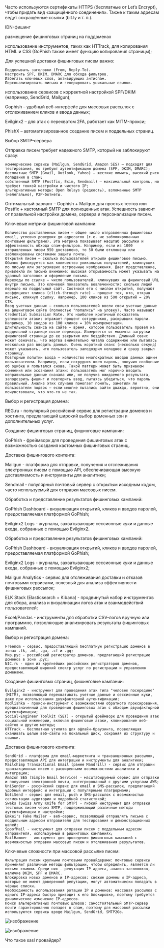 
Часто используются сертификаты HTTPS (бесплатные от Let’s Encrypt), чтобы придать вид «защищённого соединения». Также к таким адресам ведут сокращённые ссылки (bit.ly и т. п.).

IDN-фишинг

размещение фишинговых страниц на поддоменах

использование инструментов, таких как HTTrack, для копирования HTML и CSS (GoPhish также имеет функцию копирования страницы);

Для успешной доставки фишинговых писем важно:

    Подделывать заголовки (From, Reply-To).
    Настроить SPF, DKIM, DMARC для обхода фильтров.
    Избегать ключевых слов, активирующих антиспам.
    Персонализировать письма и генерировать уникальные ссылки.

использование сервисов с корректной настройкой SPF/DKIM (например, SendGrid, Mailgun);

Gophish – удобный веб-интерфейс для массовых рассылок с отслеживанием кликов и ввода данных;

Evilginx2 – для атак с перехватом 2FA, работает как MITM-прокси;

PhishX – автоматизированное создание писем и поддельных страниц.


Выбор SMTP-сервера

Отправка писем требует надежного SMTP, который не заблокируют сразу:

    коммерческие сервисы (Mailgun, SendGrid, Amazon SES) – подходят для тестирования, но требуют аутентификацию домена (SPF, DKIM, DMARC);
    бесплатные SMTP (Gmail, Outlook, Yahoo) – жесткие лимиты, высокий риск попадания в спам;
    собственный SMTP (Postfix, Exim, Sendmail) – максимальный контроль, но требует тонкой настройки и чистого IP;
    альтернативные методы: Open Relays (редкость), взломанные SMTP (нелегально), P2P-ботнеты.

Оптимальный вариант – Gophish + Mailgun для простых тестов или Postfix + кастомный SMTP для полноценных атак. Успешность зависит от правильной настройки домена, сервера и персонализации писем.

Ключевые метрики фишинговой кампании:

    Количество доставленных писем – общее число отправленных фишинговых email, успешно дошедших до адресатов (т.е. не заблокированных почтовыми фильтрами). Эта метрика показывает масштаб рассылки и эффективность обхода спам-фильтров. Например, если из 1000 отправленных писем 950 доставлено, то 50 были отклонены или заблокированы системами защиты почты.
    Открытия писем – сколько пользователей открыли фишинговое письмо. Обычно фиксируется как количество уникальных получателей, кликнувших по письму или загрузивших встроенные изображения. Дает представление, привлекло ли письмо внимание: высокая открываемость может указывать на удачный заголовок и оформление письма.
    Переходы по ссылке – число пользователей, кликнувших на фишинговый URL внутри письма. Это ключевой показатель вовлеченности: сколько людей перешло на поддельный сайт. Соотнося его с числом открытий, получают коэффициент кликов (click-through rate) – процент тех, кто, открыв письмо, кликнул ссылку. Например, 100 кликов из 500 открытий = 20% CTR.
    Ввод учетных данных – сколько пользователей ввели свои учетные данные на фишинговом сайте (полностью "попались" на уловку). Часто называют Credential Submission Rate. Это наиболее критичный показатель успешности атаки: отражает процент сотрудников, раскрывших пароли. Например, 10 вводов из 100 кликов = 10% компрометации.
    Длительность сеанса на сайте – время, которое пользователь провел на поддельной странице после перехода. Измеряется от момента загрузки фишинговой страницы до ее закрытия или бездействия. Длинный сеанс может означать, что жертва внимательно читала содержимое или пыталась несколько раз вводить данные. Очень короткий сеанс (несколько секунд) может указывать, что пользователь заподозрил неладное и сразу закрыл страницу.
    Повторные попытки входа – количество многократных вводов данных одним пользователем. Например, если сотрудник ввел пароль, получил сообщение об ошибке и попытался снова. Такой паттерн может быть признаком сомнения или осознания атаки: пользователь мог нарочно вводить неправильные данные сначала или, не получив ожидаемого результата, заподозрить фишинг и повторить ввод, пытаясь убедиться, что пароль правильный. Анализ этих случаев помогает понять, заметили ли пользователи подвох – если многие пытались зайти дважды, вероятно, они почувствовали, что что-то не так.


Выбор и регистрация домена:

REG.ru - популярный российский сервис для регистрации доменов и хостинга, предлагающий широкий выбор доменных зон и дополнительных услуг.

Создание фишинговых страниц, фишинговые кампании:

GoPhish - фреймворк для проведения фишинговых атак с возможностью создания кастомных фишинговых страниц.

Доставка фишингового контента:

Mailgun - платформа для отправки, получения и отслеживания электронных писем с помощью API, обеспечивающая высокую доставляемость и инструменты для аналитики;

Sendmail - популярный почтовый сервер с открытым исходным кодом, часто используемый для отправки массовых писем.

Обработка и представление результатов фишинговых кампаний:

GoPhish Dashboard - визуализация открытий, кликов и вводов паролей, предоставляемая платформой GoPhish;

Evilginx2 Logs - журналы, захватывающие сессионные куки и данные входа, собранные с помощью Evilginx2.

Обработка и представление результатов фишинговых кампаний:

GoPhish Dashboard - визуализация открытий, кликов и вводов паролей, предоставляемая платформой GoPhish;

Evilginx2 Logs - журналы, захватывающие сессионные куки и данные входа, собранные с помощью Evilginx2;

Mailgun Analytics - сервис для отслеживания доставки и отказов почтовыми сервисами, полезный для анализа эффективности фишинговых рассылок;

ELK Stack (Elasticsearch + Kibana) - продвинутый набор инструментов для сбора, анализа и визуализации логов атак и взаимодействий пользователей;

Excel/Pandas - инструменты для обработки CSV-логов вручную или программно, позволяющие анализировать результаты фишинговых кампаний.


Выбор и регистрация домена:

    Freenom - cервис, предоставляющий бесплатную регистрацию доменов в зонах .tk, .ml, .ga, .cf и .gq;
    Мир.рус - российский регистратор доменов, предлагающий регистрацию доменов в зоне .рус;
    NIC.ru - один из крупнейших российских регистраторов доменов, предоставляющий широкий спектр услуг по регистрации и управлению доменами.

Создание фишинговых страниц, фишинговые кампании:

    Evilginx2 - инструмент для проведения атак типа "человек посередине" (MITM), позволяющий перехватывать учетные данные и сессионные куки, даже при использовании двухфакторной аутентификации;
    Modlishka - прокси-инструмент с возможностями обратного проксирования, предназначенный для проведения фишинговых атак с обходом двухфакторной аутентификации;
    Social-Engineer Toolkit (SET) - открытый фреймворк для проведения атак социальной инженерии, включая фишинговые атаки, клонирование веб-сайтов и другие методы;
    HTTrack - бесплатная утилита для офлайн-браузинга, позволяющая скачивать целые веб-сайты на локальный диск, сохраняя их структуру и ссылки.

Доставка фишингового контента:

    SendGrid - платформа для email-маркетинга и транзакционных рассылок, предоставляющая API для интеграции и инструменты для аналитики;
    Mailchimp Transactional Email (ранее Mandrill) - сервис для отправки транзакционных писем с расширенными возможностями аналитики и интеграции;
    Amazon SES (Simple Email Service) - масштабируемый сервис для отправки и получения электронной почты, интегрированный с другими услугами AWS;
    UniSender - российский сервис для email и SMS-рассылок, предлагающий удобный интерфейс и интеграции с популярными платформами;
    NotiSend - сервис для email, push и SMS-рассылок с возможностью сегментации аудитории и подробной статистикой;
    Swaks (Swiss Army Knife for SMTP) - гибкий инструмент для отправки тестовых писем через SMTP, поддерживающий различные методы аутентификации и настройки;
    Emkei's Fake Mailer - веб-сервис, позволяющий отправлять письма с поддельным адресом отправителя для тестирования и демонстрационных целей;
    SpoofMail - инструмент для отправки писем с поддельным адресом отправителя, используемый в фишинговых кампаниях;
    MailHammer - инструмент для проведения фишинговых кампаний с возможностью отправки массовых писем и отслеживания результатов.

Ключевые сложности при массовой рассылке писем:

    Фильтрация писем крупными почтовыми провайдерами: почтовые сервисы применяют различные методы фильтрации, чтобы определить, является ли письмо спамом. Среди них — репутация IP-адреса, анализ заголовков, наличие DKIM, SPF и DMARC.
    Блокировка новых доменов и IP-адресов: cвежие домены и IP-адреса, которые не имеют доверенной репутации, могут автоматически попадать в чёрные списки.
    Необходимость использования ротации IP и доменов: массовая рассылка с одного IP-адреса быстро приводит к его блокировке, поэтому требуется динамическое изменение IP-адресов.
    Поиск альтернативных почтовых шлюзов: самостоятельный SMTP-сервер почти гарантированно попадет в спам, поэтому для массовой рассылки используются сервисы вроде Mailgun, SendGrid, SMTP2Go.

![изображение](https://github.com/user-attachments/assets/e577df28-b993-4b4e-9e25-1ad627cbd8da)

![изображение](https://github.com/user-attachments/assets/0cf353e7-0acb-49a0-8c38-772bfbc0b2fb)





Что такое sasl провайдер?


